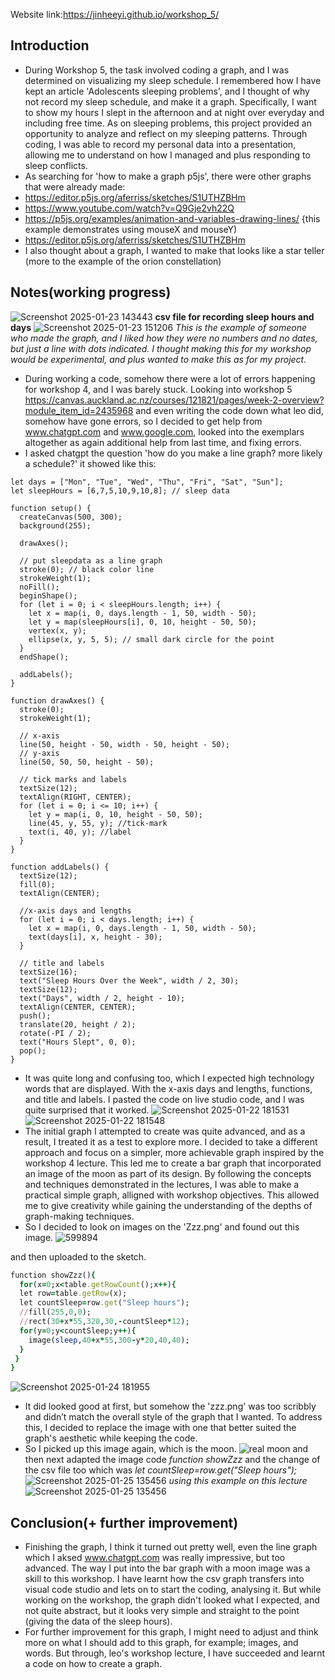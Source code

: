 Website link:https://jinheeyi.github.io/workshop_5/

## Introduction
- During Workshop 5, the task involved coding a graph, and I was determined on visualizing my sleep schedule. I remembered how I have kept an article 'Adolescents sleeping problems', and I thought of why not record my sleep schedule, and make it a graph. Specifically, I want to show my hours I slept in the afternoon and at night over everyday and including free time. As on sleeping problems, this project provided an opportunity to analyze and reflect on my sleeping patterns. Through coding, I was able to record my personal data into a presentation, allowing me to understand on how I managed and plus responding to sleep conflicts.
- As searching for 'how to make a graph p5js', there were other graphs that were already made:
- https://editor.p5js.org/aferriss/sketches/S1UTHZBHm
- https://www.youtube.com/watch?v=Q9Gje2vh22Q
- https://p5js.org/examples/animation-and-variables-drawing-lines/ {this example demonstrates using mouseX and mouseY)
- https://editor.p5js.org/aferriss/sketches/S1UTHZBHm
- I also thought about a graph, I wanted to make that looks like a star teller (more to the example of the orion constellation)
## Notes(working progress)
![Screenshot 2025-01-23 143443](https://github.com/user-attachments/assets/13ea0b03-2947-436a-b269-40bbae3ed9e2)
**csv file for recording sleep hours and days**
![Screenshot 2025-01-23 151206](https://github.com/user-attachments/assets/74ffde00-6457-4823-ad3a-9b9fee7033f2)
_This is the example of someone who made the graph, and I liked how they were no numbers and no dates, but just a line with dots indicated. I thought making this for my workshop would be experimental, and plus wanted to make this as for my project._
- During working a code, somehow there were a lot of errors happening for workshop 4, and I was barely stuck. Looking into workshop 5 https://canvas.auckland.ac.nz/courses/121821/pages/week-2-overview?module_item_id=2435968 and even writing the code down what leo did, somehow have gone errors, so I decided to get help from www.chatgpt.com and www.google.com, looked into the exemplars altogether as again additional help from last time, and fixing errors.  
- I asked chatgpt the question 'how do you make a line graph? more likely a schedule?' it showed like this:
```ruby// data: hours of sleep
let days = ["Mon", "Tue", "Wed", "Thu", "Fri", "Sat", "Sun"];
let sleepHours = [6,7,5,10,9,10,8]; // sleep data

function setup() {
  createCanvas(500, 300);
  background(255);

  drawAxes();

  // put sleepdata as a line graph
  stroke(0); // black color line
  strokeWeight(1);
  noFill();
  beginShape();
  for (let i = 0; i < sleepHours.length; i++) {
    let x = map(i, 0, days.length - 1, 50, width - 50);
    let y = map(sleepHours[i], 0, 10, height - 50, 50);
    vertex(x, y);
    ellipse(x, y, 5, 5); // small dark circle for the point
  }
  endShape();

  addLabels();
}

function drawAxes() {
  stroke(0); 
  strokeWeight(1);

  // x-axis
  line(50, height - 50, width - 50, height - 50);
  // y-axis
  line(50, 50, 50, height - 50);

  // tick marks and labels
  textSize(12);
  textAlign(RIGHT, CENTER);
  for (let i = 0; i <= 10; i++) {
    let y = map(i, 0, 10, height - 50, 50);
    line(45, y, 55, y); //tick-mark
    text(i, 40, y); //label
  }
}

function addLabels() {
  textSize(12);
  fill(0);
  textAlign(CENTER);

  //x-axis days and lengths
  for (let i = 0; i < days.length; i++) {
    let x = map(i, 0, days.length - 1, 50, width - 50);
    text(days[i], x, height - 30);
  }

  // title and labels
  textSize(16);
  text("Sleep Hours Over the Week", width / 2, 30);
  textSize(12);
  text("Days", width / 2, height - 10);
  textAlign(CENTER, CENTER);
  push();
  translate(20, height / 2);
  rotate(-PI / 2);
  text("Hours Slept", 0, 0);
  pop();
}
```
- It was quite long and confusing too, which I expected high technology words that are displayed. With the x-axis days and lengths, functions, and title and labels. I pasted the code on live studio code, and I was quite surprised that it worked. 
![Screenshot 2025-01-22 181531](https://github.com/user-attachments/assets/9790ca38-b638-42ab-b45f-4aeec7384fe6)
![Screenshot 2025-01-22 181548](https://github.com/user-attachments/assets/ee469aea-e5b5-4cc6-8bb5-703025526c4a)
- The initial graph I attempted to create was quite advanced, and as a result, I treated it as a test to explore more. I decided to take a different approach and focus on a simpler, more achievable graph inspired by the workshop 4 lecture. This led me to create a bar graph that incorporated an image of the moon as part of its design. By following the concepts and techniques demonstrated in the lectures, I was able to make a practical simple graph, alligned with workshop objectives. This allowed me to give creativity while gaining the understanding of the depths of graph-making techniques. 
- So I decided to look on images on the 'Zzz.png' and found out this image.
![599894](https://github.com/user-attachments/assets/328e2ecf-6de8-4366-8d1e-2eba82b44b60)

and then uploaded to the sketch.
```ruby
function showZzz(){
  for(x=0;x<table.getRowCount();x++){
  let row=table.getRow(x);
  let countSleep=row.get("Sleep hours");
  //fill(255,0,0);
  //rect(30+x*55,320,30,-countSleep*12);
  for(y=0;y<countSleep;y++){
    image(sleep,40+x*55,300-y*20,40,40);
  }
 }
}
```
![Screenshot 2025-01-24 181955](https://github.com/user-attachments/assets/3df5a26b-a720-4854-aab5-2ebc60d6a0ae)
- It did looked good at first, but somehow the 'zzz.png' was too scribbly and didn’t match the overall style of the graph that I wanted. To address this, I decided to replace the image with one that better suited the graph's aesthetic while keeping the code.
- So I picked up this image again, which is the moon. ![real moon](https://github.com/user-attachments/assets/8c98535a-6b73-4636-a3b9-0a2f780e2d4c)
and then next adapted the image code _function showZzz_ and the change of the csv file too which was  _let countSleep=row.get("Sleep hours");_ 
![Screenshot 2025-01-25 135456](https://github.com/user-attachments/assets/c2bb4ffb-74ee-44df-bccf-14e5fc50388e)
_using this example on this lecture_
![Screenshot 2025-01-25 135456](https://github.com/user-attachments/assets/ffd7135c-52c4-4d97-99b4-c5797b17f38c)

## Conclusion(+ further improvement)
- Finishing the graph, I think it turned out pretty well, even the line graph which I aksed www.chatgpt.com was really impressive, but too advanced. The way I put into the bar graph with a moon image was a skill to this workshop. I have learnt how the csv graph transfers into visual code studio and lets on to start the coding, analysing it. But while working on the workshop, the graph didn't looked what I expected, and not quite abstract, but it looks very simple and straight to the point (giving the data of the sleep hours). 
- For further improvement for this graph, I might need to adjust and think more on what I should add to this graph, for example; images, and words. But through, leo's workshop lecture, I have succeeded and learnt a code on how to create a graph.  
